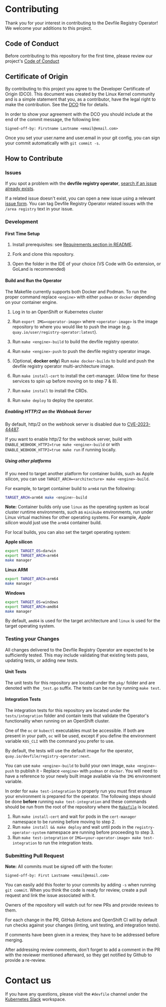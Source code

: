 # Contributing

Thank you for your interest in contributing to the Devfile Registry Operator! We welcome your additions to this project.

## Code of Conduct

Before contributing to this repository for the first time, please review our project's [Code of Conduct](https://github.com/devfile/api/blob/main/CODE_OF_CONDUCT.md)

## Certificate of Origin

By contributing to this project you agree to the Developer Certificate of
Origin (DCO). This document was created by the Linux Kernel community and is a
simple statement that you, as a contributor, have the legal right to make the
contribution. See the [DCO](DCO) file for details.

In order to show your agreement with the DCO you should include at the end of the commit message,
the following line:

```console
Signed-off-by: Firstname Lastname <email@email.com>
```

Once you set your user.name and user.email in your git config, you can sign your commit automatically with `git commit -s`.

## How to Contribute

### Issues

If you spot a problem with the **devfile registry operator**, [search if an issue already exists](https://github.com/devfile/api/issues?q=is%3Aissue+is%3Aopen+label%3Aarea%2Fregistry).

If a related issue doesn't exist, you can open a new issue using a relevant [issue form](https://github.com/devfile/api/issues/new/choose). You can tag Devfile Registry Operator related issues with the `/area registry` text in your issue.

### Development

#### First Time Setup

1. Install prerequisites: see [Requirements section in README](README.md#requirements).

2. Fork and clone this repository.

3. Open the folder in the IDE of your choice (VS Code with Go extension, or GoLand is recommended)

#### Build and Run the Operator

The Makefile currently supports both Docker and Podman. To run the proper command replace `<engine>` with either `podman` or `docker` depending on your container engine.

1. Log in to an OpenShift or Kubernetes cluster

2. Run `export IMG=<operator-image>` where `<operator-image>` is the image repository to where you would like to push the image (e.g. `quay.io/user/registry-operator:latest`).

3. Run `make <engine>-build` to build the devfile registry operator.

4. Run `make <engine>-push` to push the devfile registry operator image.

5. (Optional, **docker only**) Run `make docker-buildx` to build and push the devfile registry operator multi-architecture image.

6. Run `make install-cert` to install the cert-manager. (Allow time for these services to spin up before moving on to step 7 & 8).

7. Run `make install` to install the CRDs.

8. Run `make deploy` to deploy the operator.

##### Enabling HTTP/2 on the Webhook Server

By default, http/2 on the webhook server is disabled due to [CVE-2023-44487](https://github.com/advisories/GHSA-qppj-fm5r-hxr3).

If you want to enable http/2 for the webhook server, build with `ENABLE_WEBHOOK_HTTP2=true make <engine>-build` or with
`ENABLE_WEBHOOK_HTTP2=true make run` if running locally.

##### Using other platforms

If you need to target another platform for container builds, such as Apple silicon, you can use `TARGET_ARCH=<architecture> make <engine>-build`.

For example, to target container build to `arm64` run the following:

```sh
TARGET_ARCH=arm64 make <engine>-build
```

**Note:** Container builds only use `linux` as the operating system as local cluster runtime environments, such as `minikube` environments, run under Linux virtual machines for other operating systems. For example, _Apple silicon_ would just use the `arm64` container build.

For local builds, you can also set the target operating system:

**Apple silicon**

```sh
export TARGET_OS=darwin
export TARGET_ARCH=arm64
make manager
```

**Linux ARM**

```sh
export TARGET_ARCH=arm64
make manager
```

**Windows**

```sh
export TARGET_OS=windows
export TARGET_ARCH=amd64
make manager
```

By default, `amd64` is used for the target architecture and `linux` is used for the target operating system.

### Testing your Changes

All changes delivered to the Devfile Registry Operator are expected to be sufficiently tested. This may include validating that existing tests pass, updating tests, or adding new tests.

#### Unit Tests

The unit tests for this repository are located under the `pkg/` folder and are denoted with the `_test.go` suffix. The tests can be run by running `make test`.

#### Integration Tests

The integration tests for this repository are located under the `tests/integration` folder and contain tests that validate the Operator's functionality when running on an OpenShift cluster.

One of the `oc` or `kubectl` executables must be accessible. If both are present in your path, `oc` will be used, except if you
define the environment variable `K8S_CLI` with the command you prefer to use.

By default, the tests will use the default image for the operator, `quay.io/devfile/registry-operator:next`.

You can use `make <engine>-build` to build your own image, `make <engine>-push` to publish it - Replace `<engine>` with `podman` or `docker`. You will need to have a reference to your newly built image available via the `IMG` environment variable.

<!--
Will need to be updated after the completion of https://github.com/devfile/api/issues/1523
-->

In order for `make test-integration` to properly run you must first ensure your environment is prepared for the operator. The following steps should be done **before** running `make test-integration` and
these commands should be run from the root of the repository where the [`Makefile`](Makefile) is located.

1. Run `make install-cert` and wait for pods in the `cert-manager` namespace to be running before moving to step 2.
2. Run `make install && make deploy` and wait until pods in the `registry-operator-system` namespace are running before proceeding to step 3.
3. Run `make test-integration` or `IMG=<your-operator-image> make test-integration` to run the integration tests.

### Submitting Pull Request

**Note:** All commits must be signed off with the footer:

```
Signed-off-by: First Lastname <email@email.com>
```

You can easily add this footer to your commits by adding `-s` when running `git commit`. When you think the code is ready for review, create a pull request and link the issue associated with it.

Owners of the repository will watch out for new PRs and provide reviews to them.

For each change in the PR, GitHub Actions and OpenShift CI will by default run checks against your changes (linting, unit testing, and integration tests).

If comments have been given in a review, they have to be addressed before merging.

After addressing review comments, don't forget to add a comment in the PR with the reviewer mentioned afterward, so they get notified by Github to provide a re-review.

# Contact us

If you have any questions, please visit the `#devfile` channel under the [Kubernetes Slack](https://slack.k8s.io) workspace.
